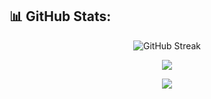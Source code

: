## 📊 GitHub Stats:
<div align="center">

![GitHub Streak](https://github-readme-streak-stats.herokuapp.com/?user=atitkh&theme=highcontrast&hide_border=false)  

![](https://github-readme-stats.vercel.app/api?username=atitkh&theme=transparent&hide_border=false&include_all_commits=false&count_private=true&color=blue)
  
![](https://github-readme-stats.vercel.app/api/top-langs/?username=atitkh&theme=transparent&hide_border=false&include_all_commits=false&count_private=true&layout=compact&hide=jupyter%20notebook)

</div>

